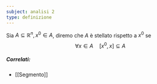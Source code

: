 ```yaml
---
subject: analisi 2
type: definizione
---
```

Sia $A\subseteq\mathbb{R}^n,x^0\in A$, diremo che $A$ è stellato rispetto a $x^0$ se 
$$
\forall x\in A\quad[x^0,x]\subseteq A
$$

##### Correlati:
* [[Segmento]]